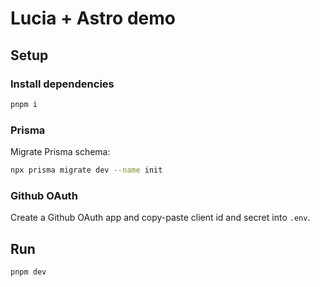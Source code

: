 # Lucia + Astro demo

## Setup

### Install dependencies

```bash
pnpm i
```

### Prisma

Migrate Prisma schema:

```bash
npx prisma migrate dev --name init
```

### Github OAuth

Create a Github OAuth app and copy-paste client id and secret into `.env`.

## Run

```bash
pnpm dev
```
